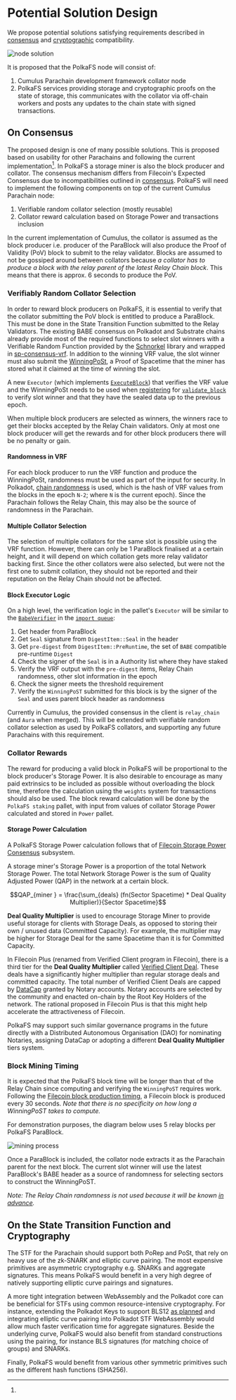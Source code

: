 # Potential Solution Design

We propose potential solutions satisfying requirements described in [consensus] and [cryptographic] compatibility.

[consensus]: ./consensus.md#summary
[cryptographic]: ./crypto.md#summary

![node solution](dotfs_design_v1.png)

It is proposed that the PolkaFS node will consist of:

1. Cumulus Parachain development framework collator node
1. PolkaFS services providing storage and cryptographic proofs on the state of storage, this communicates with the collator via off-chain workers and posts any updates to the chain state with signed transactions.

## On Consensus

The proposed design is one of many possible solutions. This is proposed based on usability for other Parachains and following the current implementation[^1].
In PolkaFS a storage miner is also the block producer and collator. The consensus mechanism differs from Filecoin's Expected Consensus due to incompatibilities outlined in [consensus].
PolkaFS will need to implement the following components on top of the current Cumulus Parachain node:

1. Verifiable random collator selection (mostly reusable)
1. Collator reward calculation based on Storage Power and transactions inclusion

[^1]:
In the current implementation of Cumulus, the collator is assumed as the block producer i.e. producer of the ParaBlock will also produce the Proof of Validity (PoV) block to submit to the relay validator.
Blocks are assumed to not be gossiped around between collators because _a collator has to produce a block with the relay parent of the latest Relay Chain block_.
This means that there is approx. 6 seconds to produce the PoV.

### Verifiably Random Collator Selection

In order to reward block producers on PolkaFS, it is essential to verify that the collator submitting the PoV block is entitled to produce a ParaBlock. This must be done in the State Transition Function submitted to the Relay Validators.
The existing BABE consensus on Polkadot and Substrate chains already provide most of the required functions to select slot winners with a Verifiable Random Function provided by the [Schnorkel] library and wrapped in [sp-consensus-vrf].  In addition to the winning VRF value, the slot winner must also submit the [WinningPoSt], a Proof of Spacetime that the miner has stored what it claimed at the time of winning the slot.

A new `Executor` (which implements [`ExecuteBlock`]) that verifies the VRF value and the WinningPoSt needs to be used when [registering] for [`validate_block`] to verify slot winner and that they have the sealed data up to the previous epoch.

When multiple block producers are selected as winners, the winners race to get their blocks accepted by the Relay Chain validators.
Only at most one block producer will get the rewards and for other block producers there will be no penalty or gain.

#### Randomness in VRF

For each block producer to run the VRF function and produce the WinningPoSt, randomness must be used as part of the input for security.
In Polkadot, [chain randomness] is used, which is the hash of VRF values from the blocks in the epoch `N-2`; where `N` is the current epoch).
Since the Parachain follows the Relay Chain, this may also be the source of randomness in the Parachain.

#### Multiple Collator Selection

The selection of multiple collators for the same slot is possible using the VRF function.
However, there can only be 1 ParaBlock finalised at a certain height, and it will depend on which collation gets more relay validator backing first.
Since the other collators were also selected, but were not the first one to submit collation, they should not be reported and their reputation on the Relay Chain should not be affected.

#### Block Executor Logic

On a high level, the verification logic in the pallet's `Executor` will be similar to the [`BabeVerifier`] in the [`import queue`]:

1. Get header from ParaBlock
1. Get `Seal` signature from `DigestItem::Seal` in the header
1. Get `pre-digest` from `DigestItem::PreRuntime`, the set of `BABE` compatible pre-runtime `Digest`
1. Check the signer of the `Seal` is in a Authority list where they have staked
1. Verify the VRF output with the `pre-digest` items, Relay Chain randomness, other slot information in the epoch
1. Check the signer meets the threshold requirement
1. Verify the `WinningPoST` submitted for this block is by the signer of the `Seal` and uses parent block header as randomness

Currently in Cumulus, the provided consensus in the client is `relay_chain` (and `Aura` when merged).
This will be extended with verifiable random collator selection as used by PolkaFS collators, and supporting any future Parachains with this requirement.

### Collator Rewards

The reward for producing a valid block in PolkaFS will be proportional to the block producer's Storage Power.
It is also desirable to encourage as many paid extrinsics to be included as possible without overloading the block time, therefore the calculation using the `weights` system for transactions should also be used.
The block reward calculation will be done by the `PolkaFS staking` pallet, with input from values of collator Storage Power calculated and stored in `Power` pallet.

#### Storage Power Calculation

A PolkaFS Storage Power calculation follows that of [Filecoin Storage Power Consensus] subsystem.

A storage miner's Storage Power is a proportion of the total Network Storage Power.  The total Network Storage Power is the sum of Quality Adjusted Power (QAP) in the network at a certain block.

$$QAP_{miner } = \frac{\sum_{deals} (fn(Sector Spacetime) * Deal Quality Multiplier)}{Sector Spacetime}$$

**Deal Quality Multiplier**  is used to encourage Storage Miner to provide useful storage for clients with Storage Deals, as opposed to storing their own / unused data (Committed Capacity).
For example, the multiplier may be higher for Storage Deal for the same Spacetime than it is for Committed Capacity.

In Filecoin Plus (renamed from Verified Client program in Filecoin), there is a third tier for the **Deal Quality Multiplier** called [Verified Client Deal].
These deals have a significantly higher multiplier than regular storage deals and committed capacity.
The total number of Verified Client Deals are capped by [DataCap] granted by Notary accounts.
Notary accounts are selected by the community and enacted on-chain by the Root Key Holders of the network.
The rational proposed in Filecoin Plus is that this might help accelerate the attractiveness of Filecoin.

PolkaFS may support such similar governance programs in the future directly with a Distributed Autonomous Organisation (DAO) for nominating Notaries, assigning DataCap or adopting a different **Deal Quality Multiplier** tiers system.

### Block Mining Timing

It is expected that the PolkaFS block time will be longer than that of the Relay Chain since computing and verifying the `WinningPoST` requires work.
Following the [Filecoin block production timing], a Filecoin block is produced every 30 seconds.
_Note that there is no specificity on how long a WinningPoST takes to compute._

For demonstration purposes, the diagram below uses 5 relay blocks per PolkaFS ParaBlock.

![mining process](mining_winningPoST_v0.png)

Once a ParaBlock is included, the collator node extracts it as the Parachain parent for the next block.
The current slot winner will use the latest ParaBlock's BABE header as a source of randomness for selecting sectors to construct the WinningPoST.

*Note: The Relay Chain randomness is not used because it will be known [in advance].*

[Schnorkel]: https://crates.io/crates/schnorrkel
[sp-consensus-vrf]: https://crates.parity.io/sp_consensus_vrf/schnorrkel/struct.PublicKey.html
[registering]: https://github.com/paritytech/cumulus/blob/a90308b7cebdcb616d606c15dc528259bf134b55/pallets/parachain-system/src/validate_block/mod.rs#L71
[WinningPoSt]: https://spec.filecoin.io/#section-algorithms.pos.post.winningpost
[`validate_block`]: https://github.com/paritytech/cumulus/blob/a90308b7cebdcb616d606c15dc528259bf134b55/rococo-parachains/runtime/src/lib.rs#L419
[`ExecuteBlock`]: https://github.com/paritytech/substrate/blob/b0667821e61f4790da84930b7cdb80fb20b48596/frame/support/src/traits.rs#L2292
[`BabeVerifier`]: https://github.com/paritytech/substrate/blob/b0667821e61f4790da84930b7cdb80fb20b48596/client/consensus/babe/src/lib.rs#L953
[`import queue`]: https://github.com/paritytech/substrate/blob/b0667821e61f4790da84930b7cdb80fb20b48596/client/consensus/babe/src/lib.rs#L1608
[chain randomness]: https://wiki.polkadot.network/docs/en/learn-randomness#vrf
[`DigestItem::preRuntime`]: https://github.com/paritytech/substrate/blob/b0667821e61f4790da84930b7cdb80fb20b48596/client/consensus/babe/src/authorship.rs#L275
[Filecoin block production timing]: https://spec.filecoin.io/#section-systems.filecoin_mining.storage_mining.mining_cycle.epoch-timing
[in advance]: #randomness-in-vrf
[Filecoin Storage Power Consensus]: https://spec.filecoin.io/#section-systems.filecoin_blockchain.storage_power_consensus.on-power
[Verified Client Deal]: https://spec.filecoin.io/#section-algorithms.verified_clients
[DataCap]: https://github.com/filecoin-project/FIPs/blob/master/FIPS/fip-0003.md

## On the State Transition Function and Cryptography

The STF for the Parachain should support both PoRep and PoSt, that rely on heavy use of the zk-SNARK and elliptic curve pairing.
The most expensive primitives are asymmetric cryptography e.g. SNARKs and aggregate signatures.
This means PolkaFS would benefit in a very high degree of natively supporting elliptic curve pairings and signatures.

A more tight integration between WebAssembly and the Polkadot core can be beneficial for STFs using common resource-intensive cryptography.
For instance, extending the Polkadot Keys to support BLS12 [as planned] and integrating elliptic curve pairing into Polkadot STF WebAssembly would allow much faster verification time for aggregate signatures.
Beside the underlying curve, PolkaFS would also benefit from standard constructions using the pairing, for instance BLS signatures (for matching choice of groups) and SNARKs.

Finally, PolkaFS would benefit from various other symmetric primitives such as the different hash functions (SHA256).

[as planned]: https://wiki.polkadot.network/docs/en/learn-keys#session-keys
